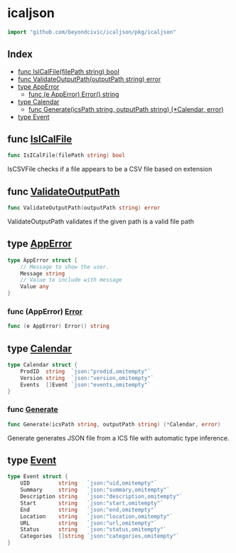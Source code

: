 # icaljson

```go
import "github.com/beyondcivic/icaljson/pkg/icaljson"
```

## Index

- [func IsICalFile\(filePath string\) bool](<#IsICalFile>)
- [func ValidateOutputPath\(outputPath string\) error](<#ValidateOutputPath>)
- [type AppError](<#AppError>)
  - [func \(e AppError\) Error\(\) string](<#AppError.Error>)
- [type Calendar](<#Calendar>)
  - [func Generate\(icsPath string, outputPath string\) \(\*Calendar, error\)](<#Generate>)
- [type Event](<#Event>)


<a name="IsICalFile"></a>
## func [IsICalFile](<https://github.com:beyondcivic/icaljson/blob/main/pkg/icaljson/utils.go#L11>)

```go
func IsICalFile(filePath string) bool
```

IsCSVFile checks if a file appears to be a CSV file based on extension

<a name="ValidateOutputPath"></a>
## func [ValidateOutputPath](<https://github.com:beyondcivic/icaljson/blob/main/pkg/icaljson/utils.go#L17>)

```go
func ValidateOutputPath(outputPath string) error
```

ValidateOutputPath validates if the given path is a valid file path

<a name="AppError"></a>
## type [AppError](<https://github.com:beyondcivic/icaljson/blob/main/pkg/icaljson/error.go#L5-L10>)



```go
type AppError struct {
    // Message to show the user.
    Message string
    // Value to include with message
    Value any
}
```

<a name="AppError.Error"></a>
### func \(AppError\) [Error](<https://github.com:beyondcivic/icaljson/blob/main/pkg/icaljson/error.go#L12>)

```go
func (e AppError) Error() string
```



<a name="Calendar"></a>
## type [Calendar](<https://github.com:beyondcivic/icaljson/blob/main/pkg/icaljson/structs.go#L3-L7>)



```go
type Calendar struct {
    ProdID  string  `json:"prodid,omitempty"`
    Version string  `json:"version,omitempty"`
    Events  []Event `json:"events,omitempty"`
}
```

<a name="Generate"></a>
### func [Generate](<https://github.com:beyondcivic/icaljson/blob/main/pkg/icaljson/core.go#L10>)

```go
func Generate(icsPath string, outputPath string) (*Calendar, error)
```

Generate generates JSON file from a ICS file with automatic type inference.

<a name="Event"></a>
## type [Event](<https://github.com:beyondcivic/icaljson/blob/main/pkg/icaljson/structs.go#L9-L19>)



```go
type Event struct {
    UID         string   `json:"uid,omitempty"`
    Summary     string   `json:"summary,omitempty"`
    Description string   `json:"description,omitempty"`
    Start       string   `json:"start,omitempty"`
    End         string   `json:"end,omitempty"`
    Location    string   `json:"location,omitempty"`
    URL         string   `json:"url,omitempty"`
    Status      string   `json:"status,omitempty"`
    Categories  []string `json:"categories,omitempty"`
}
```